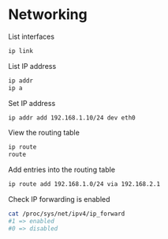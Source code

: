 # Networking

List interfaces
```bash
ip link
```

List IP address
```bash
ip addr
ip a
```

Set IP address
```bash
ip addr add 192.168.1.10/24 dev eth0
```

View the routing table
```bash
ip route
route
```

Add entries into the routing table
```bash
ip route add 192.168.1.0/24 via 192.168.2.1
```

Check IP forwarding is enabled
```bash
cat /proc/sys/net/ipv4/ip_forward  
#1 => enabled 
#0 => disabled
```